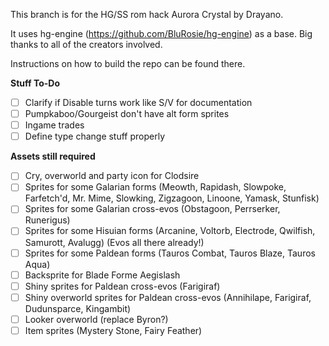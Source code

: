 This branch is for the HG/SS rom hack Aurora Crystal by Drayano.

It uses hg-engine (https://github.com/BluRosie/hg-engine) as a base. Big thanks to all of the creators involved.

Instructions on how to build the repo can be found there.

**Stuff To-Do**
- [ ] Clarify if Disable turns work like S/V for documentation
- [ ] Pumpkaboo/Gourgeist don't have alt form sprites
- [ ] Ingame trades
- [ ] Define type change stuff properly

**Assets still required**
- [ ] Cry, overworld and party icon for Clodsire
- [ ] Sprites for some Galarian forms (Meowth, Rapidash, Slowpoke, Farfetch'd, Mr. Mime, Slowking, Zigzagoon, Linoone, Yamask, Stunfisk)
- [ ] Sprites for some Galarian cross-evos (Obstagoon, Perrserker, Runerigus)
- [ ] Sprites for some Hisuian forms (Arcanine, Voltorb, Electrode, Qwilfish, Samurott, Avalugg) (Evos all there already!)
- [ ] Sprites for some Paldean forms (Tauros Combat, Tauros Blaze, Tauros Aqua)
- [ ] Backsprite for Blade Forme Aegislash
- [ ] Shiny sprites for Paldean cross-evos (Farigiraf)
- [ ] Shiny overworld sprites for Paldean cross-evos (Annihilape, Farigiraf, Dudunsparce, Kingambit)
- [ ] Looker overworld (replace Byron?)
- [ ] Item sprites (Mystery Stone, Fairy Feather)